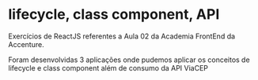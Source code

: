 # lifecycle, class component, API

Exercícios de ReactJS referentes a Aula 02 da Academia FrontEnd da Accenture.

Foram desenvolvidas 3 aplicações onde pudemos aplicar os conceitos de lifecycle e class component além de consumo da API ViaCEP

